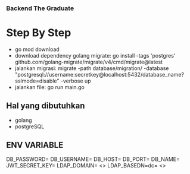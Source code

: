 ### Backend The Graduate 

# Step By Step
- go mod download 
- download dependency golang migrate: go install -tags 'postgres' github.com/golang-migrate/migrate/v4/cmd/migrate@latest
- jalankan migrasi: migrate -path database/migration/ -database "postgresql://username:secretkey@localhost:5432/database_name?sslmode=disable" -verbose up
- jalankan file: go run main.go 


## Hal yang dibutuhkan
- golang 
- postgreSQL


## ENV VARIABLE

DB_PASSWORD=
DB_USERNAME=
DB_HOST=
DB_PORT=
DB_NAME=
JWT_SECRET_KEY=
LDAP_DOMAIN= <<OPTIONAL FOR NOW>>
LDAP_BASEDN=dc= <<OPTIONAL FOR NOW>>